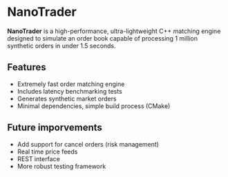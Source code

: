 # NanoTrader 

**NanoTrader** is a high-performance, ultra-lightweight C++ matching engine designed to simulate an order book capable of processing 1 million synthetic orders in under 1.5 seconds.

## Features

- Extremely fast order matching engine
- Includes latency benchmarking tests
- Generates synthetic market orders
- Minimal dependencies, simple build process (CMake)

## Future imporvements
- Add support for cancel orders (risk management)
- Real time price feeds
- REST interface
- More robust testing framework


